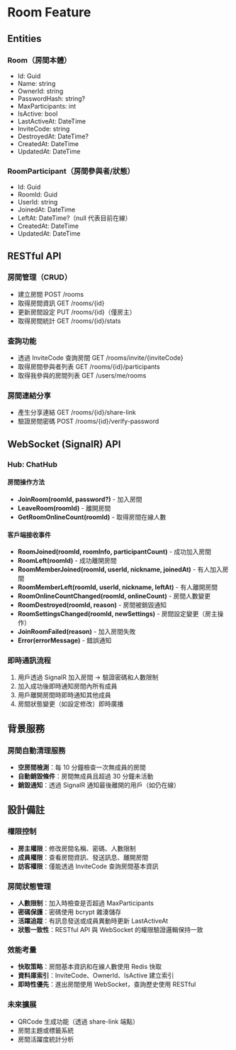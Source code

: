 ﻿# Room Feature

## Entities

### Room（房間本體）

- Id: Guid
- Name: string
- OwnerId: string
- PasswordHash: string?
- MaxParticipants: int
- IsActive: bool
- LastActiveAt: DateTime
- InviteCode: string
- DestroyedAt: DateTime?
- CreatedAt: DateTime
- UpdatedAt: DateTime

### RoomParticipant（房間參與者/狀態）

- Id: Guid
- RoomId: Guid
- UserId: string
- JoinedAt: DateTime
- LeftAt: DateTime?（null 代表目前在線）
- CreatedAt: DateTime
- UpdatedAt: DateTime

## RESTful API

### 房間管理（CRUD）

- 建立房間 POST /rooms
- 取得房間資訊 GET /rooms/{id}
- 更新房間設定 PUT /rooms/{id}（僅房主）
- 取得房間統計 GET /rooms/{id}/stats

### 查詢功能

- 透過 InviteCode 查詢房間 GET /rooms/invite/{inviteCode}
- 取得房間參與者列表 GET /rooms/{id}/participants
- 取得我參與的房間列表 GET /users/me/rooms

### 房間連結分享

- 產生分享連結 GET /rooms/{id}/share-link
- 驗證房間密碼 POST /rooms/{id}/verify-password

## WebSocket (SignalR) API

### Hub: ChatHub

#### 房間操作方法

- **JoinRoom(roomId, password?)** - 加入房間
- **LeaveRoom(roomId)** - 離開房間
- **GetRoomOnlineCount(roomId)** - 取得房間在線人數

#### 客戶端接收事件

- **RoomJoined(roomId, roomInfo, participantCount)** - 成功加入房間
- **RoomLeft(roomId)** - 成功離開房間
- **RoomMemberJoined(roomId, userId, nickname, joinedAt)** - 有人加入房間
- **RoomMemberLeft(roomId, userId, nickname, leftAt)** - 有人離開房間
- **RoomOnlineCountChanged(roomId, onlineCount)** - 房間人數變更
- **RoomDestroyed(roomId, reason)** - 房間被銷毀通知
- **RoomSettingsChanged(roomId, newSettings)** - 房間設定變更（房主操作）
- **JoinRoomFailed(reason)** - 加入房間失敗
- **Error(errorMessage)** - 錯誤通知

### 即時通訊流程

1. 用戶透過 SignalR 加入房間 → 驗證密碼和人數限制
2. 加入成功後即時通知房間內所有成員
3. 用戶離開房間時即時通知其他成員
4. 房間狀態變更（如設定修改）即時廣播

## 背景服務

### 房間自動清理服務

- **空房間檢測**：每 10 分鐘檢查一次無成員的房間
- **自動銷毀條件**：房間無成員且超過 30 分鐘未活動
- **銷毀通知**：透過 SignalR 通知最後離開的用戶（如仍在線）

## 設計備註

### 權限控制

- **房主權限**：修改房間名稱、密碼、人數限制
- **成員權限**：查看房間資訊、發送訊息、離開房間
- **訪客權限**：僅能透過 InviteCode 查詢房間基本資訊

### 房間狀態管理

- **人數限制**：加入時檢查是否超過 MaxParticipants
- **密碼保護**：密碼使用 bcrypt 雜湊儲存
- **活躍追蹤**：有訊息發送或成員異動時更新 LastActiveAt
- **狀態一致性**：RESTful API 與 WebSocket 的權限驗證邏輯保持一致

### 效能考量

- **快取策略**：房間基本資訊和在線人數使用 Redis 快取
- **資料庫索引**：InviteCode、OwnerId、IsActive 建立索引
- **即時性優先**：進出房間使用 WebSocket，查詢歷史使用 RESTful

### 未來擴展

- QRCode 生成功能（透過 share-link 端點）
- 房間主題或標籤系統
- 房間活躍度統計分析
